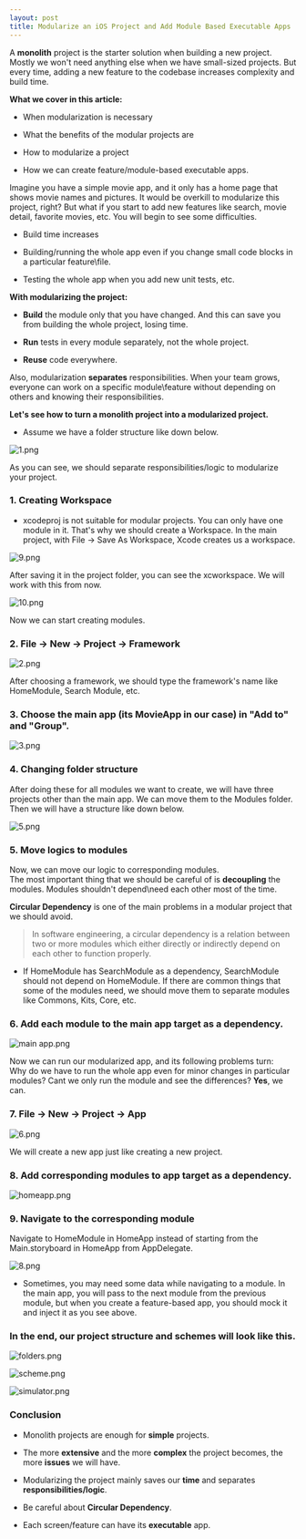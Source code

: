 ```yaml
---
layout: post
title: Modularize an iOS Project and Add Module Based Executable Apps
---
```


A **monolith** project is the starter solution when building a new project. Mostly we won't need anything else when we have small-sized projects. But every time, adding a new feature to the codebase increases complexity and build time.

**What we cover in this article:**

- When modularization is necessary

- What the benefits of the modular projects are

- How to modularize a project

- How we can create feature/module-based executable apps.

Imagine you have a simple movie app, and it only has a home page that shows movie names and pictures. It would be overkill to modularize this project, right? But what if you start to add new features like search, movie detail, favorite movies, etc. You will begin to see some difficulties. 

- Build time increases

- Building/running the whole app even if you change small code blocks in a particular feature\file.

- Testing the whole app when you add new unit tests, etc.

**With modularizing the project:**

- **Build** the module only that you have changed. And this can save you from building the whole project, losing time. 

- **Run** tests in every module separately, not the whole project.

- **Reuse** code everywhere.

Also, modularization **separates** responsibilities. When your team grows, everyone can work on a specific module\feature without depending on others and knowing their responsibilities.

**Let's see how to turn a monolith project into a modularized project.**

- Assume we have a folder structure like down below.

![1.png](https://cdn.hashnode.com/res/hashnode/image/upload/v1643546748156/AOpN_mqMt.png)

As you can see, we should separate responsibilities/logic to modularize your project.

### 1. Creating Workspace
- xcodeproj is not suitable for modular projects. You can only have one module in it. That's why we should create a Workspace.
In the main project, with File -> Save As Workspace, Xcode creates us a workspace.

![9.png](https://cdn.hashnode.com/res/hashnode/image/upload/v1643597277472/eYx6_-oph.png)

After saving it in the project folder, you can see the xcworkspace. We will work with this from now.

![10.png](https://cdn.hashnode.com/res/hashnode/image/upload/v1643597288263/ycQAwlITy.png)

Now we can start creating modules.

### 2. File -> New -> Project -> Framework

![2.png](https://cdn.hashnode.com/res/hashnode/image/upload/v1643550005517/Zr9m0wxd7.png)

After choosing a framework, we should type the framework's name like HomeModule, Search Module, etc.

### 3. Choose the main app (its MovieApp in our case) in "Add to" and "Group".

![3.png](https://cdn.hashnode.com/res/hashnode/image/upload/v1643550223025/KcHUoZTN9.png)

### 4. Changing folder structure

After doing these for all modules we want to create, we will have three projects other than the main app. We can move them to the Modules folder. Then we will have a structure like down below. 

![5.png](https://cdn.hashnode.com/res/hashnode/image/upload/v1643568286768/o2lOdDNCc.png)

### 5. Move logics to modules
Now, we can move our logic to corresponding modules.  <br /> 
The most important thing that we should be careful of is **decoupling** the modules. Modules shouldn't depend\need each other most of the time. 

**Circular Dependency** is one of the main problems in a modular project that we should avoid.

> In software engineering, a circular dependency is a relation between two or more modules which either directly or indirectly depend on each other to function properly.

- If HomeModule has SearchModule as a dependency, SearchModule should not depend on HomeModule. If there are common things that some of the modules need, we should move them to separate modules like Commons, Kits, Core, etc.

### 6. Add each module to the main app target as a dependency.

![main app.png](https://cdn.hashnode.com/res/hashnode/image/upload/v1643597886355/HMvw7Dmzz.png)

Now we can run our modularized app, and its following problems turn:  <br /> 
Why do we have to run the whole app even for minor changes in particular modules? Cant we only run the module and see the differences? **Yes**, we can. 

### 7. File -> New -> Project -> App

![6.png](https://cdn.hashnode.com/res/hashnode/image/upload/v1643572435520/WS15ZAj2W.png)

We will create a new app just like creating a new project.

### 8. Add corresponding modules to app target as a dependency.

![homeapp.png](https://cdn.hashnode.com/res/hashnode/image/upload/v1643595879133/mPvzlDHwc.png)
 
### 9. Navigate to the corresponding module
Navigate to HomeModule in HomeApp instead of starting from the Main.storyboard in HomeApp from AppDelegate.

![8.png](https://cdn.hashnode.com/res/hashnode/image/upload/v1643596066459/IbHOO05wO.png)

- Sometimes, you may need some data while navigating to a module. In the main app, you will pass to the next module from the previous module, but when you create a feature-based app, you should mock it and inject it as you see above.

### In the end, our project structure and schemes will look like this.

![folders.png](https://cdn.hashnode.com/res/hashnode/image/upload/v1643596583533/_dwO36epe.png)
 
![scheme.png](https://cdn.hashnode.com/res/hashnode/image/upload/v1643596587950/GuMrO8B81.png)

![simulator.png](https://cdn.hashnode.com/res/hashnode/image/upload/v1643596594701/qUSv8LEIX.png)

### Conclusion

- Monolith projects are enough for **simple** projects.

- The more **extensive** and the more **complex** the project becomes, the more **issues** we will have.

- Modularizing the project mainly saves our **time** and separates **responsibilities/logic**.

- Be careful about **Circular Dependency**.

- Each screen/feature can have its **executable** app.
